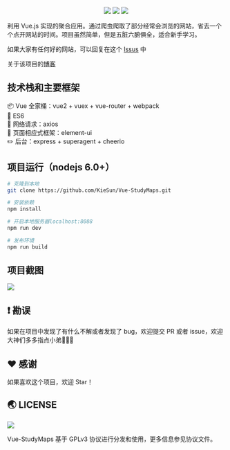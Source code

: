 <p align="center">
<img src="https://img.shields.io/badge/Language-%20JavaScript%20-f9e229.svg">
<a href="https://github.com/vuejs/vue"><img src="https://img.shields.io/badge/Framework-Vue.js%20-0eb984.svg"></a>
<a href="https://github.com/halfrost/vue-objccn/blob/master/LICENSE"><img src="https://img.shields.io/badge/license-GPL-blue.svg"></a>
</p>

利用 Vue.js 实现的聚合应用。通过爬虫爬取了部分经常会浏览的网站，省去一个个点开网站的时间。项目虽然简单，但是五脏六腑俱全，适合新手学习。

如果大家有任何好的网站，可以回复在这个 [Issus](https://github.com/KieSun/vue-studyMaps/issues/1) 中

关于该项目的[博客](https://juejin.im/post/59857c616fb9a03c5c6ffa91)


## 技术栈和主要框架

📦 Vue 全家桶：vue2 + vuex + vue-router + webpack  
📌 ES6     
📡 网络请求：axios  
🎈 页面相应式框架：element-ui  
✏️ 后台：express + superagent + cheerio  

## 项目运行（nodejs 6.0+）
``` bash
# 克隆到本地
git clone https://github.com/KieSun/Vue-StudyMaps.git

# 安装依赖
npm install

# 开启本地服务器localhost:8088
npm run dev

# 发布环境
npm run build
```

## 项目截图
![](https://user-gold-cdn.xitu.io/2017/8/5/f4db0e7c26e44894addd06b8b0f1dbe2)

## ❗️ 勘误

如果在项目中发现了有什么不解或者发现了 bug，欢迎提交 PR 或者 issue，欢迎大神们多多指点小弟🙏🙏🙏

## ♥️ 感谢

如果喜欢这个项目，欢迎 Star！

## 🌏 LICENSE

![](https://www.gnu.org/graphics/gplv3-127x51.png)

Vue-StudyMaps 基于 GPLv3 协议进行分发和使用，更多信息参见协议文件。

